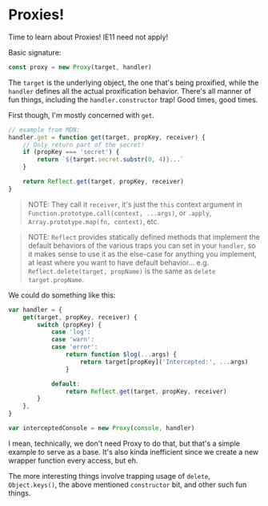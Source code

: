 Proxies!
========

Time to learn about Proxies!  IE11 need not apply!

Basic signature:

```js
const proxy = new Proxy(target, handler)
```

The `target` is the underlying object, the one that's being proxified, while the `handler` defines all the actual proxification behavior.  There's all manner of fun things, including the `handler.constructor` trap!  Good times, good times.

First though, I'm mostly concerned with `get`.

```js
// example from MDN:
handler.get = function get(target, propKey, receiver) {
    // Only return part of the secret!
    if (propKey === 'secret') {
        return `${target.secret.substr(0, 4)}...`
    }

    return Reflect.get(target, propKey, receiver)
}
```

> NOTE: They call it `receiver`, it's just the `this` context argument in `Function.prototype.call(context, ...args)`, or `.apply`, `Array.prototype.map(fn, context)`, etc.

> NOTE: `Reflect` provides statically defined methods that implement the default behaviors of the various traps you can set in your `handler`, so it makes sense to use it as the else-case for anything you implement, at least where you want to have default behavior...  e.g. `Reflect.delete(target, propName)` is the same as `delete target.propName`.

We could do something like this:

```js
var handler = {
    get(target, propKey, receiver) {
        switch (propKey) {
            case 'log':
            case 'warn':
            case 'error':
                return function $log(...args) {
                    return target[propKey]('Intercepted:', ...args)
                }

            default:
                return Reflect.get(target, propKey, receiver)
        }
    },
}

var interceptedConsole = new Proxy(console, handler)
```

I mean, technically, we don't need Proxy to do that, but that's a simple example to serve as a base.  It's also kinda inefficient since we create a new wrapper function every access, but eh.

The more interesting things involve trapping usage of `delete`, `Object.keys()`, the above mentioned `constructor` bit, and other such fun things.
